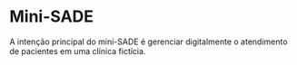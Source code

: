 # Mini-SADE
A intenção principal do mini-SADE é gerenciar digitalmente o atendimento de pacientes em uma clínica fictícia.
